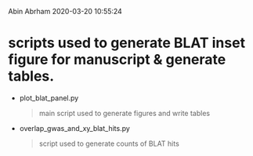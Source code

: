 Abin Abrham
2020-03-20 10:55:24



# scripts used to generate BLAT inset figure for manuscript & generate tables.



* plot_blat_panel.py
    > main script used to generate figures and write tables

* overlap_gwas_and_xy_blat_hits.py
    > script used to generate counts of BLAT hits 
